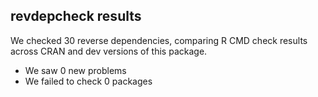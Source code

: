 ## revdepcheck results

We checked 30 reverse dependencies, comparing R CMD check results across CRAN and dev versions of this package.

 * We saw 0 new problems
 * We failed to check 0 packages

